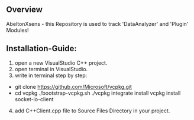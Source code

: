 ## Overview
AbeltonXsens - this Repository is used to track 'DataAnalyzer' and 'Plugin' Modules!

## Installation-Guide:
1. open a new VisualStudio C++ project.
2. open terminal in VisualStudio.
3. write in terminal step by step:
  - git clone https://github.com/Microsoft/vcpkg.git
  - cd vcpkg
./bootstrap-vcpkg.sh
./vcpkg integrate install
vcpkg install socket-io-client
4. add C++Client.cpp file to Source Files Directory in your project.
